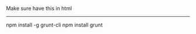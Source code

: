 Make sure have this in html
<!-- build:css site.css -->
<link href="./css/site.css" rel="stylesheet">
<!-- /build -->

----------------
npm install -g grunt-cli
npm install
grunt